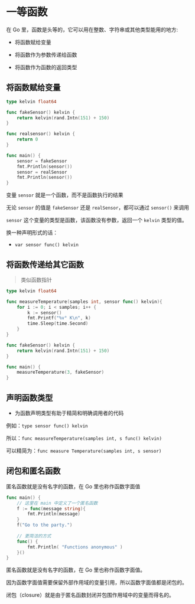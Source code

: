 # 一等函数

在 Go 里，函数是头等的，它可以用在整数、字符串或其他类型能用的地方:

- 将函数赋给变量

- 将函数作为参数传递给函数

- 将函数作为函数的返回类型

## 将函数赋给变量

```go
type kelvin float64

func fakeSensor() kelvin {
    return kelvin(rand.Intn(151) + 150)
}

func realsensor() kelvin {
    return 0
}

func main() {
    sensor = fakeSensor
    fmt.Println(sensor())
    sensor = realSensor
    fmt.Println(sensor())
}
```

变量 `sensor` 就是一个函数，而不是函数执行的结果

无论 `sensor` 的值是 `fakeSensor` 还是 `realSensor`，都可以通过 `sensor()` 来调用

`sensor` 这个变量的类型是函数，该函数没有参数，返回一个 `kelvin` 类型的值。

换一种声明形式的话：

- `var sensor func() kelvin`

## 将函数传递给其它函数

> 类似函数指针

```go
type kelvin float64

func measureTemperature(samples int, sensor func() kelvin){
	for i := 0; i < samples; i++ {
        k := sensor()
        fmt.Printf("%v° K\n", k)
		time.Sleep(time.Second)
    }
}

func fakeSensor() kelvin {
    return kelvin(rand.Intn(151) + 150)
}

func main() {
    measureTemperature(3, fakeSensor)
}
```

## 声明函数类型

- 为函数声明类型有助于精简和明确调用者的代码

例如：`type sensor func() kelvin`

所以：`func measureTemperature(samples int, s func() kelvin)`

可以精简为：`func measure Temperature(samples int, s sensor)`

## 闭包和匿名函数

匿名函数就是没有名字的函数，在 Go 里也称作函数字面值

```go
func main() {
    // 这里在 main 中定义了一个匿名函数
    f := func(message string){
        fmt.Println(message)
    }
    f("Go to the party.")
	
    // 更简洁的方式
    func() {
        fmt.Println( "Functions anonymous" )
    }()
}
```

匿名函数就是没有名字的函数，在 Go 里也称作函数字面值。

因为函数字面值需要保留外部作用域的变量引用，所以函数字面值都是闭包的。

闭包（closure）就是由于匿名函数封闭并包围作用域中的变量而得名的。




